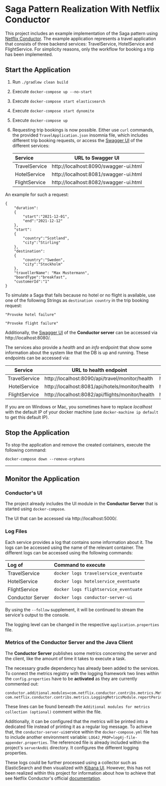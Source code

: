 # Saga Pattern Realization With Netflix Conductor
This project includes an example implementation of the Saga pattern using [Netflix Conductor](https://github.com/Netflix/conductor).
The example application represents a travel application that consists of three backend services: TravelService,
HotelService and FlightService. For simplicity reasons, only the workflow for booking a trip has been implemented.

## Start the Application

1. Run `./gradlew clean build`


2. Execute `docker-compose up --no-start`


3. Execute `docker-compose start elasticsearch`


4. Execute `docker-compose start dynomite`


5. Execute `docker-compose up`


6. Requesting trip bookings is now possible. Either use `curl` commands,
   the provided `TravelApplication.json` insomnia file, which includes different trip booking requests,
   or access the [Swagger UI](https://swagger.io/tools/swagger-ui/) of the different services:

   | __Service__ | __URL to Swagger UI__ |
   |:-------|:-------------------:| 
   |TravelService| http://localhost:8090/swagger-ui.html
   |HotelService| http://localhost:8081/swagger-ui.html
   |FlightService| http://localhost:8082/swagger-ui.html

An example for such a request:
```
{
    "duration":
    {
        "start":"2021-12-01",
        "end":"2021-12-12"
    },
    "start":
    {
        "country":"Scotland",
        "city":"Stirling"
    },
    "destination":
    {
        "country":"Sweden",
        "city":"Stockholm"
    },
    "travellerName": "Max Mustermann",
    "boardType":"breakfast",
    "customerId":"1"
}
```

To simulate a Saga that fails because no hotel or no flight is available, use one of the following Strings
as `destination country` in the trip booking request:
```
"Provoke hotel failure"

"Provoke flight failure"
```

Additionally, the [Swagger UI](https://swagger.io/tools/swagger-ui/) of the __Conductor server__ can be accessed via
http://localhost:8080/.

The services also provide a *health* and an *info* endpoint that show some information about the system like
that the DB is up and running. These endpoints can be accessed via:

| __Service__ | __URL to health endpoint__ |  __URL to info endpoint__ |
|:-------:|------------------|-------------------|
|TravelService| http://localhost:8090/api/travel/monitor/health | http://localhost:8090/api/travel/monitor/info
|HotelService| http://localhost:8081/api/hotels/monitor/health | http://localhost:8081/api/hotels/monitor/info
|FlightService| http://localhost:8082/api/flights/monitor/health | http://localhost:8082/api/flights/monitor/info


If you are on Windows or Mac, you sometimes have to replace _localhost_ with the default IP of your docker machine (use `docker-machine ip default` to get this default IP).

## Stop the Application

To stop the application and remove the created containers, execute the following command:
```
docker-compose down --remove-orphans
```

----------------------------

## Monitor the Application

### Conductor's UI
The project already includes the UI module in the __Conductor Server__ that is started using
`docker-compose`.

The UI that can be accessed via
http://localhost:5000/.

### Log Files
Each service provides a log that contains some information about it.
The logs can be accessed using the name of the relevant container.
The different logs can be accessed using the following commands:

| __Log of__ | __Command to execute__ |
|:-------|:-------------------|
|TravelService| `docker logs travelservice_eventuate`|
|HotelService| `docker logs hotelservice_eventuate`|
|FlightService|  `docker logs flightservice_eventuate`|
|Conductor Server|  `docker logs conductor-server-ui`|

By using the `--follow` supplement, it will be continued to stream the service's output to the console.

The logging level can be changed in the respective `application.properties` file.

### Metrics of the Conductor Server and the Java Client
The __Conductor Server__ publishes some metrics concerning the server and the client, like the amount of time it takes to execute a task.

The necessary gradle dependency has already been added to the services.
To connect the metrics registry with the logging framework two lines within the `config.properties`
have to be __activated__ as they are currently commented out:
```
conductor.additional.modules=com.netflix.conductor.contribs.metrics.MetricsRegistryModule,com.netflix.conductor.contribs.metrics.LoggingMetricsModule
com.netflix.conductor.contribs.metrics.LoggingMetricsModule.reportPeriodSeconds=15
```
These lines can be found
beneath the `Additional modules for metrics collection (optional)` comment within the file.  

Additionally, it can be configured that the metrics will be printed into a dedicated file instead
of printing it as a regular log message.
To achieve that, the `conductor-server-ui`service within the `docker-compose.yml` file has to 
include another environment variable: `LOG4J_PROP=log4j-file-appender.properties`.
The referenced file is already included within the project's `serverAndUi` directory.
It configures the different logging properties.

These logs could be further processed using a collector such as ElasticSearch and then visualized
with [Kibana UI](https://www.elastic.co/de/kibana). However, this has not been realized within this project
for information about how to achieve that see Netflix Conductor's official [documentation](https://netflix.github.io/conductor/metrics/server/).

